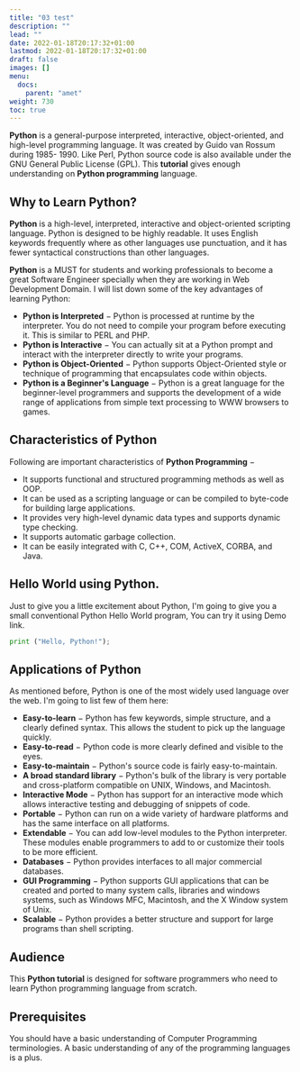 ```yaml
---
title: "03 test"
description: ""
lead: ""
date: 2022-01-18T20:17:32+01:00
lastmod: 2022-01-18T20:17:32+01:00
draft: false
images: []
menu:
  docs:
    parent: "amet"
weight: 730
toc: true
---
```



**Python** is a general-purpose interpreted, interactive, object-oriented, and high-level programming language. It was created by Guido van Rossum during 1985- 1990. Like Perl, Python source code is also available under the GNU General Public License (GPL). This **tutorial** gives enough understanding on **Python programming** language.

## Why to Learn Python?

**Python** is a high-level, interpreted, interactive and object-oriented scripting language. Python is designed to be highly readable. It uses English keywords frequently where as other languages use punctuation, and it has fewer syntactical constructions than other languages.

**Python** is a MUST for students and working professionals to become a great Software Engineer specially when they are working in Web Development Domain. I will list down some of the key advantages of learning Python:

- **Python is Interpreted** − Python is processed at runtime by the interpreter. You do not need to compile your program before executing it. This is similar to PERL and PHP.
- **Python is Interactive** − You can actually sit at a Python prompt and interact with the interpreter directly to write your programs.
- **Python is Object-Oriented** − Python supports Object-Oriented style or technique of programming that encapsulates code within objects.
- **Python is a Beginner's Language** − Python is a great language for the beginner-level programmers and supports the development of a wide range of applications from simple text processing to WWW browsers to games.

## Characteristics of Python

Following are important characteristics of **Python Programming** −

- It supports functional and structured programming methods as well as OOP.
- It can be used as a scripting language or can be compiled to byte-code for building large applications.
- It provides very high-level dynamic data types and supports dynamic type checking.
- It supports automatic garbage collection.
- It can be easily integrated with C, C++, COM, ActiveX, CORBA, and Java.

## Hello World using Python.

Just to give you a little excitement about Python, I'm going to give you a small conventional Python Hello World program, You can try it using Demo link.

```python
print ("Hello, Python!");
```

## Applications of Python

As mentioned before, Python is one of the most widely used language over the web. I'm going to list few of them here:

- **Easy-to-learn** − Python has few keywords, simple structure, and a clearly defined syntax. This allows the student to pick up the language quickly.
- **Easy-to-read** − Python code is more clearly defined and visible to the eyes.
- **Easy-to-maintain** − Python's source code is fairly easy-to-maintain.
- **A broad standard library** − Python's bulk of the library is very portable and cross-platform compatible on UNIX, Windows, and Macintosh.
- **Interactive Mode** − Python has support for an interactive mode which allows interactive testing and debugging of snippets of code.
- **Portable** − Python can run on a wide variety of hardware platforms and has the same interface on all platforms.
- **Extendable** − You can add low-level modules to the Python interpreter. These modules enable programmers to add to or customize their tools to be more efficient.
- **Databases** − Python provides interfaces to all major commercial databases.
- **GUI Programming** − Python supports GUI applications that can be created and ported to many system calls, libraries and windows systems, such as Windows MFC, Macintosh, and the X Window system of Unix.
- **Scalable** − Python provides a better structure and support for large programs than shell scripting.

## Audience

This **Python tutorial** is designed for software programmers who need to learn Python programming language from scratch.

## Prerequisites

You should have a basic understanding of Computer Programming terminologies. A basic understanding of any of the programming languages is a plus.
